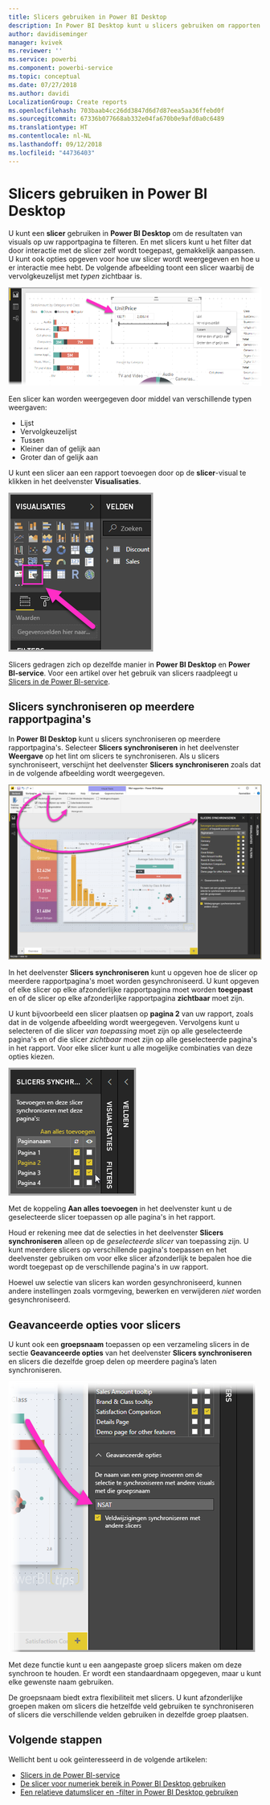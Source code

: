 ```yaml
---
title: Slicers gebruiken in Power BI Desktop
description: In Power BI Desktop kunt u slicers gebruiken om rapporten te filteren, markeren en aan te passen
author: davidiseminger
manager: kvivek
ms.reviewer: ''
ms.service: powerbi
ms.component: powerbi-service
ms.topic: conceptual
ms.date: 07/27/2018
ms.author: davidi
LocalizationGroup: Create reports
ms.openlocfilehash: 703baab4cc26dd3847d6d7d87eea5aa36ffebd0f
ms.sourcegitcommit: 67336b077668ab332e04fa670b0e9afd0a0c6489
ms.translationtype: HT
ms.contentlocale: nl-NL
ms.lasthandoff: 09/12/2018
ms.locfileid: "44736403"
---
```

# <a name="using-slicers-power-bi-desktop"></a>Slicers gebruiken in Power BI Desktop

U kunt een **slicer** gebruiken in **Power BI Desktop** om de resultaten van visuals op uw rapportpagina te filteren. En met slicers kunt u het filter dat door interactie met de slicer zelf wordt toegepast, gemakkelijk aanpassen. U kunt ook opties opgeven voor hoe uw slicer wordt weergegeven en hoe u er interactie mee hebt. De volgende afbeelding toont een slicer waarbij de vervolgkeuzelijst met *typen* zichtbaar is. 

![slicers in Desktop](./media/desktop-slicers/desktop-slicers_01.png)

Een slicer kan worden weergegeven door middel van verschillende typen weergaven:

* Lijst
* Vervolgkeuzelijst
* Tussen
* Kleiner dan of gelijk aan
* Groter dan of gelijk aan

U kunt een slicer aan een rapport toevoegen door op de **slicer**-visual te klikken in het deelvenster **Visualisaties**.

![het visuele type slicer](./media/desktop-slicers/desktop-slicers_02.png)

Slicers gedragen zich op dezelfde manier in **Power BI Desktop** en **Power BI-service**. Voor een artikel over het gebruik van slicers raadpleegt u [Slicers in de Power BI-service](power-bi-visualization-slicers.md).

## <a name="synchronize-slicers-across-report-pages"></a>Slicers synchroniseren op meerdere rapportpagina's

In **Power BI Desktop** kunt u slicers synchroniseren op meerdere rapportpagina's. Selecteer **Slicers synchroniseren** in het deelvenster **Weergave** op het lint om slicers te synchroniseren. Als u slicers synchroniseert, verschijnt het deelvenster **Slicers synchroniseren** zoals dat in de volgende afbeelding wordt weergegeven.

![het deelvenster Slicers synchroniseren weergeven](./media/desktop-slicers/desktop-slicers_03.png)

In het deelvenster **Slicers synchroniseren** kunt u opgeven hoe de slicer op meerdere rapportpagina's moet worden gesynchroniseerd. U kunt opgeven of elke slicer op elke afzonderlijke rapportpagina moet worden **toegepast** en of de slicer op elke afzonderlijke rapportpagina **zichtbaar** moet zijn.

U kunt bijvoorbeeld een slicer plaatsen op **pagina 2** van uw rapport, zoals dat in de volgende afbeelding wordt weergegeven. Vervolgens kunt u selecteren of die slicer *van toepassing* moet zijn op alle geselecteerde pagina's en of die slicer *zichtbaar* moet zijn op alle geselecteerde pagina's in het rapport. Voor elke slicer kunt u alle mogelijke combinaties van deze opties kiezen. 

![slicers synchroniseren](./media/desktop-slicers/desktop-slicers_04.png)

Met de koppeling **Aan alles toevoegen** in het deelvenster kunt u de geselecteerde slicer toepassen op alle pagina's in het rapport.


Houd er rekening mee dat de selecties in het deelvenster **Slicers synchroniseren** alleen op de *geselecteerde slicer* van toepassing zijn. U kunt meerdere slicers op verschillende pagina's toepassen en het deelvenster gebruiken om voor elke slicer afzonderlijk te bepalen hoe die wordt toegepast op de verschillende pagina's in uw rapport. 

Hoewel uw selectie van slicers kan worden gesynchroniseerd, kunnen andere instellingen zoals vormgeving, bewerken en verwijderen *niet* worden gesynchroniseerd. 

## <a name="advanced-options-for-slicers"></a>Geavanceerde opties voor slicers

U kunt ook een **groepsnaam** toepassen op een verzameling slicers in de sectie **Geavanceerde opties** van het deelvenster **Slicers synchroniseren** en slicers die dezelfde groep delen op meerdere pagina’s laten synchroniseren. 

![groepsnaam voor slicers](./media/desktop-slicers/desktop-slicers_05.png)

Met deze functie kunt u een aangepaste groep slicers maken om deze synchroon te houden. Er wordt een standaardnaam opgegeven, maar u kunt elke gewenste naam gebruiken. 

De groepsnaam biedt extra flexibiliteit met slicers. U kunt afzonderlijke groepen maken om slicers die hetzelfde veld gebruiken te synchroniseren of slicers die verschillende velden gebruiken in dezelfde groep plaatsen. 


## <a name="next-steps"></a>Volgende stappen

Wellicht bent u ook geïnteresseerd in de volgende artikelen:

* [Slicers in de Power BI-service](power-bi-visualization-slicers.md)
* [De slicer voor numeriek bereik in Power BI Desktop gebruiken](../desktop-slicer-numeric-range.md)
* [Een relatieve datumslicer en -filter in Power BI Desktop gebruiken](desktop-slicer-filter-date-range.md)

